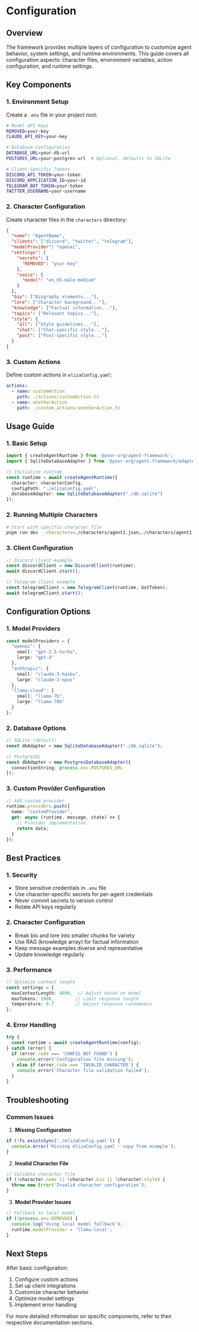 # Configuration

## Overview

The framework provides multiple layers of configuration to customize agent behavior, system settings, and runtime environments. This guide covers all configuration aspects: character files, environment variables, action configuration, and runtime settings.

## Key Components

### 1. Environment Setup

Create a `.env` file in your project root:

```bash
# Model API Keys
REMOVED=your-key
CLAUDE_API_KEY=your-key

# Database Configuration
DATABASE_URL=your-db-url
POSTGRES_URL=your-postgres-url  # Optional, defaults to SQLite

# Client-Specific Tokens
DISCORD_API_TOKEN=your-token
DISCORD_APPLICATION_ID=your-id
TELEGRAM_BOT_TOKEN=your-token
TWITTER_USERNAME=your-username
```

### 2. Character Configuration

Create character files in the `characters` directory:

```json
{
  "name": "AgentName",
  "clients": ["discord", "twitter", "telegram"],
  "modelProvider": "openai",
  "settings": {
    "secrets": {
      "REMOVED": "your-key"
    },
    "voice": {
      "model": "en_US-male-medium"
    }
  },
  "bio": ["Biography elements..."],
  "lore": ["Character background..."],
  "knowledge": ["Factual information..."],
  "topics": ["Relevant topics..."],
  "style": {
    "all": ["Style guidelines..."],
    "chat": ["Chat-specific style..."],
    "post": ["Post-specific style..."]
  }
}
```

### 3. Custom Actions

Define custom actions in `elizaConfig.yaml`:

```yaml
actions:
  - name: customAction
    path: ./actions/customAction.ts
  - name: anotherAction
    path: ./custom_actions/anotherAction.ts
```

## Usage Guide

### 1. Basic Setup

```typescript
import { createAgentRuntime } from '@your-org/agent-framework';
import { SqliteDatabaseAdapter } from '@your-org/agent-framework/adapters';

// Initialize runtime
const runtime = await createAgentRuntime({
  character: characterConfig,
  configPath: "./elizaConfig.yaml",
  databaseAdapter: new SqliteDatabaseAdapter("./db.sqlite")
});
```

### 2. Running Multiple Characters

```bash
# Start with specific character file
pnpm run dev --characters=./characters/agent1.json,./characters/agent2.json
```

### 3. Client Configuration

```typescript
// Discord client example
const discordClient = new DiscordClient(runtime);
await discordClient.start();

// Telegram client example
const telegramClient = new TelegramClient(runtime, botToken);
await telegramClient.start();
```

## Configuration Options

### 1. Model Providers

```typescript
const modelProviders = {
  "openai": {
    small: "gpt-3.5-turbo",
    large: "gpt-4"
  },
  "anthropic": {
    small: "claude-3-haiku",
    large: "claude-3-opus"
  },
  "llama-cloud": {
    small: "llama-7b",
    large: "llama-70b"
  }
};
```

### 2. Database Options

```typescript
// SQLite (default)
const dbAdapter = new SqliteDatabaseAdapter("./db.sqlite");

// PostgreSQL
const dbAdapter = new PostgresDatabaseAdapter({
  connectionString: process.env.POSTGRES_URL
});
```

### 3. Custom Provider Configuration

```typescript
// Add custom provider
runtime.providers.push({
  name: "customProvider",
  get: async (runtime, message, state) => {
    // Provider implementation
    return data;
  }
});
```

## Best Practices

### 1. Security

- Store sensitive credentials in `.env` file
- Use character-specific secrets for per-agent credentials
- Never commit secrets to version control
- Rotate API keys regularly

### 2. Character Configuration

- Break bio and lore into smaller chunks for variety
- Use RAG (knowledge array) for factual information
- Keep message examples diverse and representative
- Update knowledge regularly

### 3. Performance

```typescript
// Optimize context length
const settings = {
  maxContextLength: 4000,  // Adjust based on model
  maxTokens: 1000,        // Limit response length
  temperature: 0.7        // Adjust response randomness
};
```

### 4. Error Handling

```typescript
try {
  const runtime = await createAgentRuntime(config);
} catch (error) {
  if (error.code === 'CONFIG_NOT_FOUND') {
    console.error('Configuration file missing');
  } else if (error.code === 'INVALID_CHARACTER') {
    console.error('Character file validation failed');
  }
}
```

## Troubleshooting

### Common Issues

1. **Missing Configuration**
```typescript
if (!fs.existsSync('./elizaConfig.yaml')) {
  console.error('Missing elizaConfig.yaml - copy from example');
}
```

2. **Invalid Character File**
```typescript
// Validate character file
if (!character.name || !character.bio || !character.style) {
  throw new Error('Invalid character configuration');
}
```

3. **Model Provider Issues**
```typescript
// Fallback to local model
if (!process.env.REMOVED) {
  console.log('Using local model fallback');
  runtime.modelProvider = 'llama-local';
}
```

## Next Steps

After basic configuration:
1. Configure custom actions
2. Set up client integrations
3. Customize character behavior
4. Optimize model settings
5. Implement error handling

For more detailed information on specific components, refer to their respective documentation sections.
